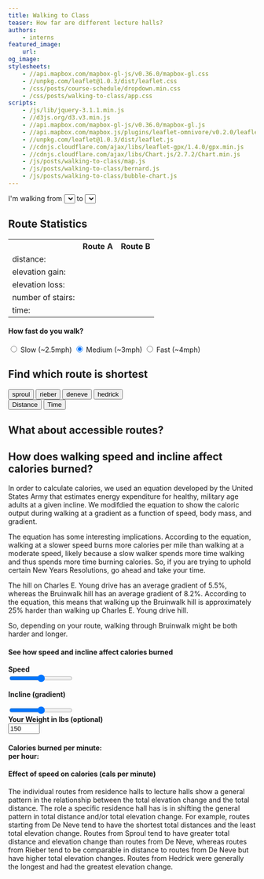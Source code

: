 ```yaml
---
title: Walking to Class
teaser: How far are different lecture halls?
authors:
    - interns
featured_image:
    url:
og_image:
stylesheets:
    - //api.mapbox.com/mapbox-gl-js/v0.36.0/mapbox-gl.css
    - //unpkg.com/leaflet@1.0.3/dist/leaflet.css
    - /css/posts/course-schedule/dropdown.min.css
    - /css/posts/walking-to-class/app.css
scripts:
    - /js/lib/jquery-3.1.1.min.js
    - //d3js.org/d3.v3.min.js
    - //api.mapbox.com/mapbox-gl-js/v0.36.0/mapbox-gl.js
    - //api.mapbox.com/mapbox.js/plugins/leaflet-omnivore/v0.2.0/leaflet-omnivore.min.js
    - //unpkg.com/leaflet@1.0.3/dist/leaflet.js
    - //cdnjs.cloudflare.com/ajax/libs/leaflet-gpx/1.4.0/gpx.min.js
    - //cdnjs.cloudflare.com/ajax/libs/Chart.js/2.7.2/Chart.min.js
    - /js/posts/walking-to-class/map.js
    - /js/posts/walking-to-class/bernard.js
    - /js/posts/walking-to-class/bubble-chart.js
---
```




<div id="dropdowns">
        <span>I'm walking from </span>
        <select class="ui search selection dropdown" id="start_location"></select>
        <span> to </span>
        <select class="ui search selection dropdown" id="end_location"></select>
</div>
<div id="vis">
    <div id="mapid"></div>
    <div id="stats">
        <h2>Route Statistics</h2>
        <table id="stats_table"> 
            <tr> 
                <th></th>
                <th id="route_A">Route A</th>
                <th id="route_B">Route B</th>
            </tr>
            <tr>
                <td class="header_cell">distance:</td>
                <td id="dist_A"></td>
                <td id="dist_B"></td>
            </tr>
            <tr> 
                <td class="header_cell">elevation gain:</td>
                <td id="gain_A"></td>
                <td id="gain_B"></td>
            </tr>
            <tr> 
                <td class="header_cell">elevation loss:</td>
                <td id="loss_A"></td>
                <td id="loss_B"></td>
            </tr>
            <tr> 
                <td class="header_cell">number of stairs:</td>
                <td id="stairs_A"></td>
                <td id="stairs_B"></td>
            </tr>
            <tr> 
                <td class="header_cell">time:</td>
                <td id="time_A"></td>
                <td id="time_B"></td>
            </tr>
        </table>
        <h4>How fast do you walk?</h4>
        <div class="btn-group" data-toggle="buttons">
            <input type="radio" id="slow" name="speed" value="24">
            <label class="btn" for="slow">Slow (~2.5mph)</label>
            <input type="radio" id="medium" name="speed" value="20" checked>
            <label class="btn" for="medium">Medium (~3mph)</label>
            <input type="radio" id="fast" name="speed" value="15">
            <label class="btn" for="fast">Fast (~4mph)</label>
        </div>
    </div>
</div>



<h2>Find which route is shortest</h2>
<div class='chartcont'>
<div id='start'>
<button value='0' class='selected'>sproul</button>
<button value='10'>rieber</button>
<button value='20'>deneve</button>
<button value='30'>hedrick</button>
</div>
<div id='compare'>
<button value='10' class='selected'>Distance</button>
<button value='20'>Time</button>
</div>
<div id='chart0'>
<canvas id="chart" style='height: 80vh;'></canvas>
</div>
</div>


<h2>What about accessible routes?</h2>

<p>

</p>


<h2>How does walking speed and incline affect calories burned?</h2>

<div id='whole'>

<div id='description'>
<p>In order to calculate calories, we used an equation developed by the United States Army that estimates energy expenditure for healthy, military age adults at a given incline. We modifdied the equation to show the caloric output during walking at a gradient as a function of speed, body mass, and gradient. </p>

<p>The equation has some interesting implications. According to the equation, walking at a slower speed burns more calories per mile than walking at a moderate speed, likely because a slow walker spends more time walking and thus spends more time burning calories. So, if you are trying to uphold certain New Years Resolutions, go ahead and take your time. </p>

<p>The hill on Charles E. Young drive has an average gradient of 5.5%, whereas the Bruinwalk hill has an average gradient of 8.2%. According to the equation, this means that walking up the Bruinwalk hill is approximately 25% harder than walking up Charles E. Young drive hill. </p>

<p>So, depending on your route, walking through Bruinwalk might be both harder and longer.</p>

</div>

<div id='sliderholder'>

<h4>See how speed and incline affect calories burned</h4>

<div id='top'>
<div id='sliders'>
<b>Speed</b>
<div id='speedvalue'></div>
<input class='slider' id='speedslider' type="range" min=".90" max="1.80" value="1.35" step='0.05'>

<b>Incline (gradient)</b>
<div id='inclinevalue'></div>
<input class='slider' id='inclineslider' type="range" min="-10" max="10" value="0" step='.5'>
</div>

<div id='wait'>
<div><b>Your Weight in lbs (optional)</b></div>
<input id='weight' type='number' min='0' max='500' value='150'>
</div>


</div>

<div id='cals'>
<h4>Calories burned per minute:&nbsp;&nbsp;&nbsp;&nbsp;&nbsp;<span id='calories'></span><br>per hour: <span id='calories2'></span></h4>
</div>

</div>

</div>

<div id='interactive'>



<div class='chartholder'>
<h4>Effect of speed on calories (cals per minute)</h4>
<div class='chartcont0'>
<canvas id='speedchart'></canvas>
</div>
</div>


</div>





<canvas id="bubble-chart" width="800" height="800"></canvas>

<p>The individual routes from residence halls to lecture halls show a general pattern in the relationship between the total elevation change and the total distance. The role a specific residence hall has is in shifting the general pattern in total distance and/or total elevation change. For example, routes starting from De Neve tend to have the shortest total distances and the least total elevation change. Routes from Sproul tend to have greater total distance and elevation change than routes from De Neve, whereas routes from Rieber tend to be comparable in distance to routes from De Neve but have higher total elevation changes. Routes from Hedrick were generally the longest and had the greatest elevation change.</p>
